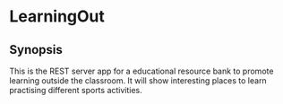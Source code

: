 # LearningOut
## Synopsis
This is the REST server app for a educational resource bank to promote learning outside the classroom.
It will show interesting places to learn practising different sports activities.

